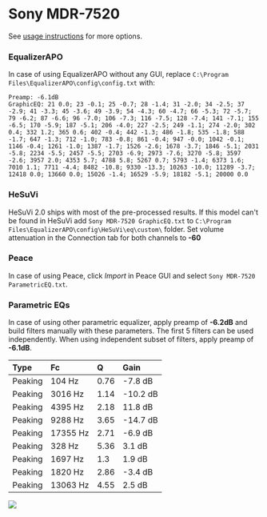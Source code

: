 # Sony MDR-7520
See [usage instructions](https://github.com/jaakkopasanen/AutoEq#usage) for more options.

### EqualizerAPO
In case of using EqualizerAPO without any GUI, replace `C:\Program Files\EqualizerAPO\config\config.txt`
with:
```
Preamp: -6.1dB
GraphicEQ: 21 0.0; 23 -0.1; 25 -0.7; 28 -1.4; 31 -2.0; 34 -2.5; 37 -2.9; 41 -3.3; 45 -3.6; 49 -3.9; 54 -4.3; 60 -4.7; 66 -5.3; 72 -5.7; 79 -6.2; 87 -6.6; 96 -7.0; 106 -7.3; 116 -7.5; 128 -7.4; 141 -7.1; 155 -6.5; 170 -5.9; 187 -5.1; 206 -4.0; 227 -2.5; 249 -1.1; 274 -2.0; 302 0.4; 332 1.2; 365 0.6; 402 -0.4; 442 -1.3; 486 -1.8; 535 -1.8; 588 -1.7; 647 -1.3; 712 -1.0; 783 -0.8; 861 -0.4; 947 -0.0; 1042 -0.1; 1146 -0.4; 1261 -1.0; 1387 -1.7; 1526 -2.6; 1678 -3.7; 1846 -5.1; 2031 -5.8; 2234 -5.5; 2457 -5.5; 2703 -6.9; 2973 -7.6; 3270 -5.8; 3597 -2.6; 3957 2.0; 4353 5.7; 4788 5.8; 5267 0.7; 5793 -1.4; 6373 1.6; 7010 1.1; 7711 -4.4; 8482 -10.8; 9330 -13.3; 10263 -10.0; 11289 -3.7; 12418 0.0; 13660 0.0; 15026 -1.4; 16529 -5.9; 18182 -5.1; 20000 0.0
```

### HeSuVi
HeSuVi 2.0 ships with most of the pre-processed results. If this model can't be found in HeSuVi add
`Sony MDR-7520 GraphicEQ.txt` to `C:\Program Files\EqualizerAPO\config\HeSuVi\eq\custom\` folder.
Set volume attenuation in the Connection tab for both channels to **-60**

### Peace
In case of using Peace, click *Import* in Peace GUI and select `Sony MDR-7520 ParametricEQ.txt`.

### Parametric EQs
In case of using other parametric equalizer, apply preamp of **-6.2dB** and build filters manually
with these parameters. The first 5 filters can be used independently.
When using independent subset of filters, apply preamp of **-6.1dB**.

| Type    | Fc       |    Q | Gain     |
|:--------|:---------|:-----|:---------|
| Peaking | 104 Hz   | 0.76 | -7.8 dB  |
| Peaking | 3016 Hz  | 1.14 | -10.2 dB |
| Peaking | 4395 Hz  | 2.18 | 11.8 dB  |
| Peaking | 9288 Hz  | 3.65 | -14.7 dB |
| Peaking | 17355 Hz | 2.71 | -6.9 dB  |
| Peaking | 328 Hz   | 5.36 | 3.1 dB   |
| Peaking | 1697 Hz  | 1.3  | 1.9 dB   |
| Peaking | 1820 Hz  | 2.86 | -3.4 dB  |
| Peaking | 13063 Hz | 4.55 | 2.5 dB   |

![](https://raw.githubusercontent.com/jaakkopasanen/AutoEq/master/results/rtings/avg/Sony%20MDR-7520/Sony%20MDR-7520.png)